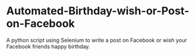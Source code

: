 # Automated-Birthday-wish-or-Post-on-Facebook
 A python script using Selenium to write a post on Facebook or wish your Facebook friends happy birthday. 
